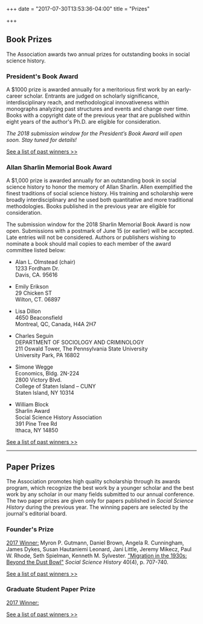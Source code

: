 +++
date = "2017-07-30T13:53:36-04:00"
title = "Prizes"

+++

## Book Prizes

The Association awards two annual prizes for outstanding books in social science history.

### President's Book Award

A $1000 prize is awarded annually for a meritorious first work by an early-career scholar. Entrants are judged on scholarly significance, interdisciplinary reach, and methodological innovativeness within monographs analyzing past structures and events and change over time. Books with a copyright date of the previous year that are published within eight years of the author's Ph.D. are eligible for consideration.

*The 2018 submission window for the President’s Book Award will open soon.  Stay tuned for details!*

[See a list of past winners >>](/awards/president_award/)

### Allan Sharlin Memorial Book Award

A $1,000 prize is awarded annually for an outstanding book in social science history to honor the memory of Allan Sharlin. Allen exemplified the finest traditions of social science history. His training and scholarship were broadly interdisciplinary and he used both quantitative and more traditional methodologies. Books published in the previous year are eligible for consideration.

The submission window for the 2018 Sharlin Memorial Book Award is now open. Submissions with a postmark of June 15 (or earlier) will be accepted. Late entries will not be considered. Authors or publishers wishing to nominate a book should mail copies to each member of the award committee listed below:

- Alan L. Olmstead (chair)  
1233 Fordham Dr.  
Davis, CA.  95616  

- Emily Erikson  
29 Chicken ST  
Wilton, CT.  06897  

- Lisa Dillon  
4650 Beaconsfield  
Montreal, QC, Canada, H4A 2H7  

- Charles Seguin  
DEPARTMENT OF SOCIOLOGY AND CRIMINOLOGY  
211 Oswald Tower, The Pennsylvania State University  
University Park, PA 16802  

- Simone Wegge  
Economics, Bldg. 2N-224  
2800 Victory Blvd.  
College of Staten Island – CUNY  
Staten Island, NY 10314  

- William Block  
Sharlin Award  
Social Science History Association  
391 Pine Tree Rd  
Ithaca, NY 14850  

[See a list of past winners >>](/awards/sharlin_award/)

<hr>

## Paper Prizes

The Association promotes high quality scholarship through its awards program, which recognize the best work by a younger scholar and the best work by any scholar in our many fields submitted to our annual conference. The two paper prizes are given only for papers published in <i>Social Science History</i> during the previous year. The winning papers are selected by the journal's editorial board.

### Founder's Prize

<u>2017 Winner:</u> Myron P. Gutmann, Daniel Brown, Angela R. Cunningham, James Dykes, Susan Hautaniemi Leonard, Jani Little, Jeremy Mikecz, Paul W. Rhode, Seth Spielman, Kenneth M. Sylvester. ["Migration in the 1930s: Beyond the Dust Bowl"](https://www.cambridge.org/core/product/ADC2D805788D4544098483858496AFAE) *Social Science History* 40(4), p. 707-740.

[See a list of past winners >>](/awards/founder_prize/)

### Graduate Student Paper Prize

<u>2017 Winner:</u>

[See a list of past winners >>](/awards/graduate_prize/)
